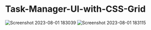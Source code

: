 # Task-Manager-UI-with-CSS-Grid


![Screenshot 2023-08-01 183039](https://github.com/kunal7216/Task-Manager-UI-with-CSS-Grid/assets/112888767/2cea9ab0-45c4-4736-aba1-b18022b28e2f)
![Screenshot 2023-08-01 183115](https://github.com/kunal7216/Task-Manager-UI-with-CSS-Grid/assets/112888767/3ea82e31-060d-462f-a3ba-d052e6a6ba41)
